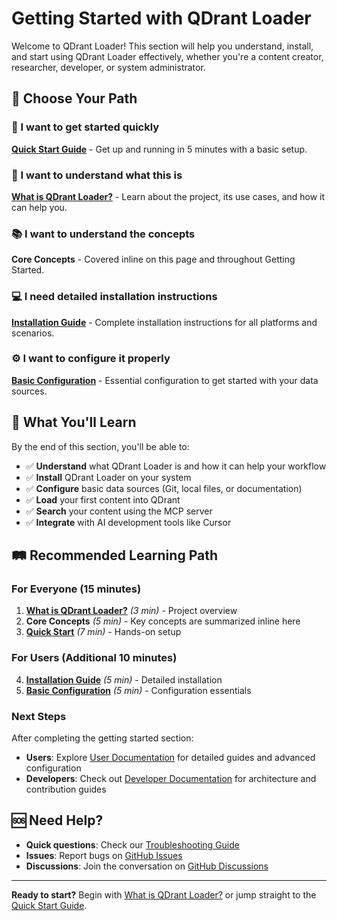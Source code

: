 # Getting Started with QDrant Loader

Welcome to QDrant Loader! This section will help you understand, install, and start using QDrant Loader effectively, whether you're a content creator, researcher, developer, or system administrator.

## 🎯 Choose Your Path

### 🚀 I want to get started quickly

**[Quick Start Guide](./quick-start.md)** - Get up and running in 5 minutes with a basic setup.

### 🤔 I want to understand what this is

**[What is QDrant Loader?](./what-is-qdrant-loader.md)** - Learn about the project, its use cases, and how it can help you.

### 📚 I want to understand the concepts

**Core Concepts** - Covered inline on this page and throughout Getting Started.

### 💻 I need detailed installation instructions

**[Installation Guide](./installation.md)** - Complete installation instructions for all platforms and scenarios.

### ⚙️ I want to configure it properly

**[Basic Configuration](./basic-configuration.md)** - Essential configuration to get started with your data sources.

## 🎯 What You'll Learn

By the end of this section, you'll be able to:

- ✅ **Understand** what QDrant Loader is and how it can help your workflow
- ✅ **Install** QDrant Loader on your system
- ✅ **Configure** basic data sources (Git, local files, or documentation)
- ✅ **Load** your first content into QDrant
- ✅ **Search** your content using the MCP server
- ✅ **Integrate** with AI development tools like Cursor

## 🛤️ Recommended Learning Path

### For Everyone (15 minutes)

1. **[What is QDrant Loader?](./what-is-qdrant-loader.md)** *(3 min)* - Project overview
2. **Core Concepts** *(5 min)* - Key concepts are summarized inline here
3. **[Quick Start](./quick-start.md)** *(7 min)* - Hands-on setup

### For Users (Additional 10 minutes)

4. **[Installation Guide](./installation.md)** *(5 min)* - Detailed installation
5. **[Basic Configuration](./basic-configuration.md)** *(5 min)* - Configuration essentials

### Next Steps

After completing the getting started section:

- **Users**: Explore [User Documentation](../users/) for detailed guides and advanced configuration
- **Developers**: Check out [Developer Documentation](../developers/) for architecture and contribution guides

## 🆘 Need Help?

- **Quick questions**: Check our [Troubleshooting Guide](../users/troubleshooting/)
- **Issues**: Report bugs on [GitHub Issues](https://github.com/martin-papy/qdrant-loader/issues)
- **Discussions**: Join the conversation on [GitHub Discussions](https://github.com/martin-papy/qdrant-loader/discussions)

---

**Ready to start?** Begin with [What is QDrant Loader?](./what-is-qdrant-loader.md) or jump straight to the [Quick Start Guide](./quick-start.md).
